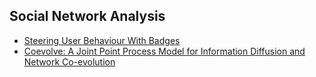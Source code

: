 ## Social Network Analysis

- [Steering User Behaviour With Badges](https://www.cs.cornell.edu/home/kleinber/www13-badges.pdf)
- [Coevolve: A Joint Point Process Model for Information Diffusion and Network Co-evolution](http://www.cc.gatech.edu/~ywang/papers/FarWanRodShuetal15.pdf)


